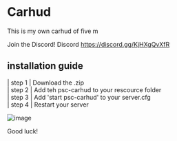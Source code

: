 # Carhud
 This is my own carhud of five m
 
 Join the Discord! Discord https://discord.gg/KjHXgQvXfR   

## installation guide  

 | step 1 | Download the .zip       
 | step 2 | Add teh psc-carhud to your rescource folder        
 | step 3 | Add 'start psc-carhud' to your server.cfg       
 | step 4 | Restart your server      
 
 ![image](https://user-images.githubusercontent.com/100781441/172042902-74c7a35a-0d0c-4d39-a286-6324ee2ee257.png)      
         
 Good luck!
